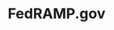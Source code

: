 ---
layout: home-new
body-class: home-new
permalink: /home-new/
title: FedRAMP.gov
hero-image: /assets/img/home-banner.png
hero-text: Securing Cloud Services Across the Federal Government
hero-secondary-text: The Federal Risk and Authorization Management Program (FedRAMP) provides a standardized approach to security authorizations for cloud services.
fed-authorize-header: FedRAMP Authorization Process
fed-authorize-text: If you have a Cloud Service Offering (CSO) that is in use by the federal government, you should be thinking about obtaining a FedRAMP authorization. Per an OMB memorandum, any cloud services that hold federal data must be FedRAMP authorized. There are two ways to authorize a cloud service through FedRAMP&#58; a Joint Authorization Board (JAB) provisional authorization (P-ATO), and through individual Agencies.
marketplace-text: The FedRAMP Marketplace provides a searchable, sortable database of cloud offerings that have achieved a FedRAMP designation.
csp-header: Are you a CSP and donʼt know where to start?
csp-text: To get started with FedRAMP, CSPs interested in pursing an authorization should complete a CSP Information Form. Completing this form will trigger the FedRAMP Program Management Office (PMO) to set up an intake call to discuss your system and the best authorization strategy for you.
---